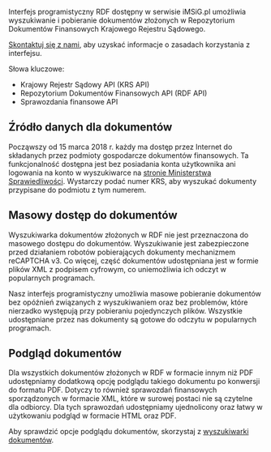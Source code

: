 Interfejs programistyczny RDF dostępny w serwisie iMSiG.pl umożliwia
wyszukiwanie i pobieranie dokumentów złożonych w Repozytorium Dokumentów
Finansowych Krajowego Rejestru Sądowego.

[Skontaktuj się z nami](https://www.imsig.pl/inne/kontakt), aby uzyskać
informacje o zasadach korzystania z interfejsu.

Słowa kluczowe:
* Krajowy Rejestr Sądowy API (KRS API)
* Repozytorium Dokumentów Finansowych API (RDF API)
* Sprawozdania finansowe API


## Źródło danych dla dokumentów
Począwszy od 15 marca 2018 r. każdy ma dostęp przez Internet do składanych
przez podmioty gospodarcze dokumentów finansowych. Ta funkcjonalność dostępna
jest bez posiadania konta użytkownika ani logowania na konto w wyszukiwarce na
[stronie Ministerstwa Sprawiedliwości](https://ekrs.ms.gov.pl/rdf/pd/search_df).
Wystarczy podać numer KRS, aby wyszukać dokumenty przypisane do podmiotu z tym
numerem.

## Masowy dostęp do dokumentów
Wyszukiwarka dokumentów złożonych w RDF nie jest przeznaczona do masowego
dostępu do dokumentów. Wyszukiwanie jest zabezpieczone przed działaniem robotów
pobierających dokumenty mechanizmem reCAPTCHA v3. Co więcej, część dokumentów
udostępniana jest w formie plików XML z podpisem cyfrowym, co uniemożliwia ich
odczyt w popularnych programach.

Nasz interfejs programistyczny umożliwia masowe pobieranie dokumentów bez
opóźnień związanych z wyszukiwaniem oraz bez problemów, które nierzadko
występują przy pobieraniu pojedynczych plików. Wszystkie udostępniane przez nas
dokumenty są gotowe do odczytu w popularnych programach.

## Podgląd dokumentów
Dla wszystkich dokumentów złożonych w RDF w formacie innym niż PDF udostępniamy
dodatkową opcję podglądu takiego dokumentu po konwersji do formatu PDF. Dotyczy
to również sprawozdań finansowych sporządzonych w formacie XML, które w surowej
postaci nie są czytelne dla odbiorcy. Dla tych sprawozdań udostępniamy
ujednolicony oraz łatwy w użytkowaniu podgląd w formacie HTML oraz PDF.

Aby sprawdzić opcje podglądu dokumentów, skorzystaj z [wyszukiwarki dokumentów](
https://www.imsig.pl/sprawozdania-finansowe).
